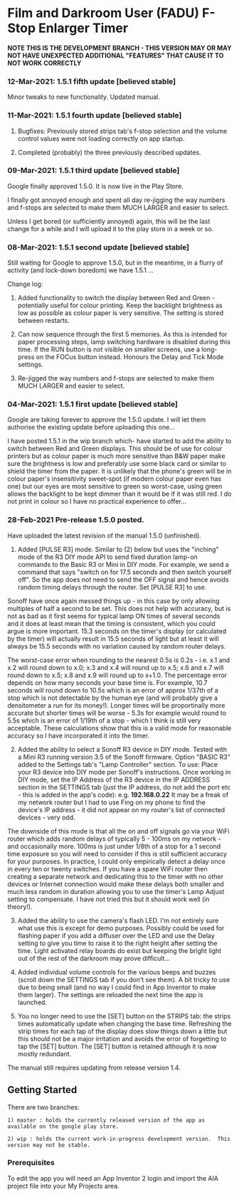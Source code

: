 # Film and Darkroom User (FADU) F-Stop Enlarger Timer


**NOTE THIS IS THE DEVELOPMENT BRANCH - THIS VERSION MAY OR MAY NOT HAVE UNEXPECTED ADDITIONAL "FEATURES" THAT CAUSE IT TO NOT WORK CORRECTLY**


### 12-Mar-2021: 1.5.1 fifth update [believed stable]

Minor tweaks to new functionality. Updated manual.



### 11-Mar-2021: 1.5.1 fourth update [believed stable]

1) Bugfixes:  Previously stored strips tab's f-stop selection and the volume control values were not loading correctly on app startup.

2) Completed (probably) the three previously described updates.



### 09-Mar-2021: 1.5.1 third update [believed stable]

Google finally approved 1.5.0. It is now live in the Play Store.  

I finally got annoyed enough and spent all day re-jigging the way numbers and f-stops are selected to make them MUCH LARGER and easier to select.

Unless I get bored (or sufficiently annoyed) again, this will be the last change for a while and I will upload it to the play store in a week or so.


### 08-Mar-2021: 1.5.1 second update [believed stable]


Still waiting for Google to approve 1.5.0, but in the meantime, in a flurry of activity (and lock-down boredom) we have 1.5.1 ...

Change log:

1)  Added functionality to switch the display between Red and Green - potentially useful for colour printing.  Keep the backlight brightness as low as possible as colour paper is very sensitive.  The setting is stored between restarts.

2)  Can now sequence through the first 5 memories.  As this is intended for paper processing steps, lamp switching hardware is disabled during this time.  If the RUN button is not visible on smaller screens, use a long-press on the FOCus button instead.  Honours the Delay and Tick Mode settings.

3) Re-jigged the way numbers and f-stops are selected to make them MUCH LARGER and easier to select.


### 04-Mar-2021: 1.5.1 first update [believed stable]

Google are taking forever to approve the 1.5.0 update.  I will let them authorise the existing update before uploading this one...

I have posted 1.5.1 in the wip branch which- have started to add the ability to switch between Red and Green displays.  This should be of use for colour printers but as colour paper is much more sensitive than B&W paper make sure the brightness is low and preferably use some black card or similar to shield the timer from the paper.  It is unlikely that the phone's green will be in colour paper's insensitivity sweet-spot (if modern colour paper even has one) but our eyes are most sensitive to green so worst-case, using green allows the backlight to be kept dimmer than it would be if it was still red.  I do not print in colour so I have no practical experience to offer...


### 28-Feb-2021 Pre-release 1.5.0 posted.

Have uploaded the latest revision of the manual 1.5.0 (unfinished).

1) Added [PULSE R3] mode.  Similar to (2) below but uses the "inching" mode of the R3 DIY mode API to send fixed duration lamp-on commands to the Basic R3 or Mini in DIY mode. For example, we send a command that says "switch on for 17.5 seconds and then switch yourself off".  So the app does not need to send the OFF signal and hence avoids random timing delays through the router.  Set [PULSE R3] to use.  

Sonoff have once again messed things up - in this case by only allowing multiples of half a second to be set.  This does not help with accuracy, but is not as bad as it first seems for typical lamp ON times of several seconds and it does at least mean that the timing is consistent, which you could argue is more important.  15.3 seconds on the timer's display (or calculated by the timer) will actually result in 15.5 seconds of light but at least it will always be 15.5 seconds with no variation caused by random router delays.  

The worst-case error when rounding to the nearest 0.5s is 0.2s - i.e. x.1 and x.2 will round down to x.0; x.3 and x.4 will round up to x.5; x.6 and x.7 will round down to x.5; x.8 and x.9 will round up to x+1.0.  The percentage error depends on how many seconds your base time is.  For example, 10.7 seconds will round down to 10.5s which is an error of approx 1/37th of a stop which is not detectable by the human eye (and will probably give a densitometer a run for its money!).  Longer times will be proportinally more accurate but shorter times will be worse - 5.3s for example would round to 5.5s which is an error of 1/19th of a stop - which I think is still very acceptable.  These calculations show that this is a valid mode for reasonable accuracy so I have incorporated it into the timer.


2) Added the ability to select a Sonoff R3 device in DIY mode.  Tested with a Mini R3 running version 3.5 of the Sonoff firmware.  Option "BASIC R3" added to the Settings tab's "Lamp Controller" section.   To use: Place your R3 device into DIY mode per Sonoff's instructions.  Once working in DIY mode, set the IP Address of the R3 device in the IP ADDRESS section in the SETTINGS tab (just the IP address, do not add the port etc - this is added in the app's code):  e.g. **192.168.0.22** It may be a freak of my network router but I had to use Fing on my phone to find the device's IP address - it did not appear on my router's list of connected devices - very odd.
 
The downside of this mode is that all the on and off signals go via your WiFi router which adds random delays of typically 5 - 100ms on my network - and occasionally more.  100ms is just under 1/8th of a stop for a 1 second time exposure so you will need to consider if this is still sufficient accuracy for your purposes. In practice, I could only empirically detect a delay once in every ten or twenty switches.  If you have a spare WiFi router then creating a separate network and dedicating this to the timer with no other devices or Internet connection would make these delays both smaller and much less random in duration allowing you to use the timer's Lamp Adjust setting to compensate. I have not tried this but it should work well (in theory!).
 

3) Added the ability to use the camera's flash LED.  I'm not entirely sure what use this is except for demo purposes.  Possibly could be used for flashing paper if you add a diffuser over the LED and use the Delay setting to give you time to raise it to the right height after setting the time.  Light activated relay boards do exist but keeping the bright light out of the rest of the darkroom may prove difficult...


4) Added individual volume controls for the various beeps and buzzes (scroll down the SETTINGS tab if you don't see them).  A bit tricky to use due to being small (and no way I could find in App Inventor to make them larger).  The settings are reloaded the next time the app is launched.


5) You no longer need to use the [SET] button on the STRIPS tab: the strips times automatically update when changing the base time.  Refreshing the strip times for each tap of the display does slow things down a little but this should not be a major irritation and avoids the error of forgetting to tap the [SET] button.  The [SET] button is retained although it is now mostly redundant.


The manual still requires updating from release version 1.4.




## Getting Started

There are two branches:

	1) master : holds the currently released version of the app as available on the google play store.
	
	2) wip : holds the current work-in-progress development version.  This version may not be stable.



### Prerequisites

To edit the app you will need an App Inventor 2 login and import the AIA project file into your My Projects area.
